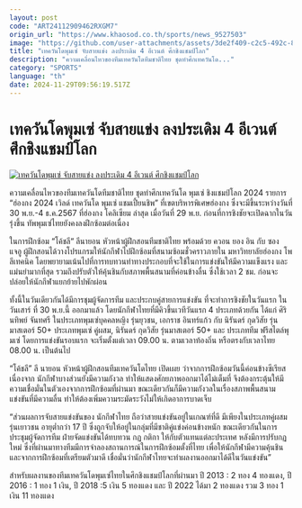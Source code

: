 ```yaml
---
layout: post
code: "ART24112909462RXGM7"
origin_url: "https://www.khaosod.co.th/sports/news_9527503"
image: "https://github.com/user-attachments/assets/3de2f409-c2c5-492c-868f-c52df2095665"
title: "เทควันโดพุมเซ่ จับสายแข่ง ลงประเดิม 4 อีเวนต์ ศึกชิงแชมป์โลก"
description: "ความเคลื่อนไหวของทีมเทควันโดทีมชาติไทย ชุดทำศึกเทควันโด..."
category: "SPORTS"
language: "th"
date: 2024-11-29T09:56:19.517Z
---
```


# เทควันโดพุมเซ่ จับสายแข่ง ลงประเดิม 4 อีเวนต์ ศึกชิงแชมป์โลก

[![เทควันโดพุมเซ่ จับสายแข่ง ลงประเดิม 4 อีเวนต์ ศึกชิงแชมป์โลก](https://www.khaosod.co.th/wpapp/uploads/2024/11/iote.jpg "เทควันโดพุมเซ่ จับสายแข่ง ลงประเดิม 4 อีเวนต์ ศึกชิงแชมป์โลก")](https://www.khaosod.co.th/wpapp/uploads/2024/11/iote.jpg)

ความเคลื่อนไหวของทีมเทควันโดทีมชาติไทย ชุดทำศึกเทควันโด พุมเซ่ ชิงแชมป์โลก 2024 รายการ “ฮ่องกง 2024 เวิลด์ เทควันโด พุมเซ่ แชมเปี้ยนชิพ” ที่เขตบริหารพิเศษฮ่องกง ซึ่งจะมีขึ้นระหว่างวันที่ 30 พ.ย.-4 ธ.ค.2567 ที่ฮ่องกง โคลิเซียม ล่าสุด เมื่อวันที่ 29 พ.ย. ก่อนที่การชิงชัยจะเปิดฉากในวันรุ่งขึ้น ทัพพุมเซ่ไทยยังคงลงฝึกซ้อมต่อเนื่อง

ในการฝึกซ้อม “โค้ชลี“ ลีนายอน หัวหน้าผู้ฝึกสอนทีมชาติไทย พร้อมด้วย ควอน ยอง อิน กับ ซอง แจอู ผู้ฝึกสอนได้วางโปรแกรมให้นักกีฬาไปฝึกซ้อมที่สนามซ้อมชั่วคราวภายใน มหาวิทยาลัยฮ่องกง โพลีเทคนิค โดยพยายามเน้นไปที่การทบทวนท่าทางประกอบที่จะใช้ในการแข่งขันให้มีความแข็งแรง และแม่นยำมากที่สุด รวมถึงปรับตัวให้คุ้นชินกับสภาพพื้นสนามที่ค่อนข้างลื่น ซึ่งใช้เวลา 2 ชม. ก่อนจะปล่อยให้นักกีฬาแยกย้ายไปพักผ่อน

ทั้งนี้ในวันเดียวกันได้มีการชุมผู้จัดการทีม และประกบคู่สายการแข่งขัน ที่จะทำการชิงชัยในวันแรก ในวันเสาร์ ที่ 30 พ.ย.นี้ ออกมาแล้ว โดยนักกีฬาไทยที่มีคิวขึ้นเวทีวันแรก 4 ประเภทด้วยกัน ได้แก่ ศิรินทิพย์ จันทศรี ในประเภทพุมเซ่บุคคลหญิง รุ่นยุวชน, เอกราช อินทร์แก้ว กับ นิรันดร์ กุดวิสัย รุ่นมาสเตอร์ 50+ ประเภทพุมเซ่ คู่ผสม, นิรันดร์ กุดวิสัย รุ่นมาสเตอร์ 50+ และ ประเภททีม ฟรีสไตล์พุมเซ่ โดยการแข่งขันรอบแรก จะเริ่มตั้งแต่เวลา 09.00 น. ตามเวลาท้องถิ่น หรือตรงกับเวลาไทย 08.00 น. เป็นต้นไป

“โค้ชลี” ลี นายอน หัวหน้าผู้ฝึกสอนทีมเทควันโดไทย เปิดเผย ว่าจากการฝึกซ้อมวันนี้ค่อนข้างซีเรียส เนื่องจาก นักกีฬาบางส่วนยังมีความกังวล ทำให้แสดงศักยภาพออกมาได้ไม่เต็มที่ จึงต้องกระตุ้นให้มีความเชื่อมั่นในตัวเองจากการฝึกซ้อมที่ผ่านมา ขณะเดียวกันก็มีความกังวลในเรื่องสภาพพื้นสนามแข่งขันที่มีความลื่น ทำให้ต้องเพิ่มความระมัดระวังไม่ให้เกิดอาการบาดเจ็บ

“ส่วนผลการจับสายแข่งขันของ นักกีฬาไทย ถือว่าสายแข่งขันอยู่ในเกณฑ์ที่ดี มีเพียงในประเภทคู่ผสม รุ่นเยาวชน อายุต่ำกว่า 17 ปี ซึ่งถูกจับให้อยู่ในกลุ่มที่มีชาติคู่แข่งค่อนข้างหนัก ขณะเดียวกันในการประชุมผู้จัดการทีม ฝ่ายจัดแข่งขันได้ทบทวน กฏ กติกา ให้กับตัวแทนแต่ละประเทศ หลังมีการปรับกฏใหม่ ซึ่งที่ผ่านมาทางทีมมีการจำลองสถานการณ์ในการฝึกซ้อมตั้งที่ไทย เพื่อให้นักกีฬามีความคุ้นชิน และจากการฝึกซ้อมที่เตรียมตัวมาดี เชื่อมั่นว่านักกีฬาไทยจะทำผลงานออกมาได้ดีในวันแข่งขัน”

สำหรับผลงานของทีมเทควันโดพุมเซ่ไทยในศึกชิงแชมป์โลกที่ผ่านมา ปี 2013 : 2 ทอง 4 ทองแดง, ปี 2016 : 1 ทอง 1 เงิน, ปี 2018 :5 เงิน 5 ทองแดง และ ปี 2022 ได้มา 2 ทองแดง รวม 3 ทอง 1 เงิน 11 ทองแดง